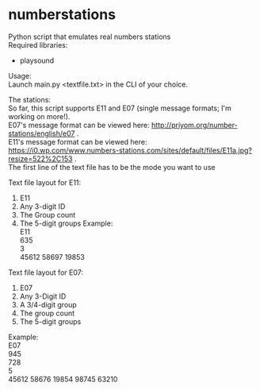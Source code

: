 # numberstations
Python script that emulates real numbers stations  
Required libraries:  
- playsound

Usage:  
Launch main.py <textfile.txt> in the CLI of your choice.  

The stations:  
So far, this script supports E11 and E07 (single message formats; I'm working on more!).  
E07's message format can be viewed here: http://priyom.org/number-stations/english/e07 .  
E11's message format can be viewed here: https://i0.wp.com/www.numbers-stations.com/sites/default/files/E11a.jpg?resize=522%2C153 .  
The first line of the text file has to be the mode you want to use  

Text file layout for E11:
1.  E11
2.  Any 3-digit ID
3.  The Group count
4.  The 5-digit groups
Example:  
E11  
635  
3  
45612 58697 19853  

Text file layout for E07:
1.  E07
2.  Any 3-Digit ID
3.  A 3/4-digit group
4.  The group count
5.  The 5-digit groups

Example:  
E07  
945  
728  
5  
45612 58676 19854 98745 63210  
